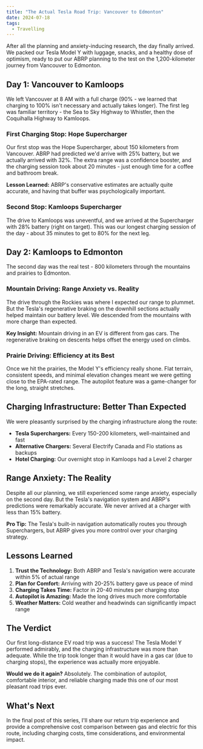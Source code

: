 ```yaml
---
title: "The Actual Tesla Road Trip: Vancouver to Edmonton"
date: 2024-07-18
tags:
  - Travelling
---
```


After all the planning and anxiety-inducing research, the day finally arrived. We packed our Tesla Model Y with luggage, snacks, and a healthy dose of optimism, ready to put our ABRP planning to the test on the 1,200-kilometer journey from Vancouver to Edmonton.

<!-- more //-->

## Day 1: Vancouver to Kamloops

We left Vancouver at 8 AM with a full charge (90% - we learned that charging to 100% isn't necessary and actually takes longer). The first leg was familiar territory - the Sea to Sky Highway to Whistler, then the Coquihalla Highway to Kamloops.

### First Charging Stop: Hope Supercharger

Our first stop was the Hope Supercharger, about 150 kilometers from Vancouver. ABRP had predicted we'd arrive with 25% battery, but we actually arrived with 32%. The extra range was a confidence booster, and the charging session took about 20 minutes - just enough time for a coffee and bathroom break.

**Lesson Learned:** ABRP's conservative estimates are actually quite accurate, and having that buffer was psychologically important.

### Second Stop: Kamloops Supercharger

The drive to Kamloops was uneventful, and we arrived at the Supercharger with 28% battery (right on target). This was our longest charging session of the day - about 35 minutes to get to 80% for the next leg.

## Day 2: Kamloops to Edmonton

The second day was the real test - 800 kilometers through the mountains and prairies to Edmonton.

### Mountain Driving: Range Anxiety vs. Reality

The drive through the Rockies was where I expected our range to plummet. But the Tesla's regenerative braking on the downhill sections actually helped maintain our battery level. We descended from the mountains with more charge than expected.

**Key Insight:** Mountain driving in an EV is different from gas cars. The regenerative braking on descents helps offset the energy used on climbs.

### Prairie Driving: Efficiency at its Best

Once we hit the prairies, the Model Y's efficiency really shone. Flat terrain, consistent speeds, and minimal elevation changes meant we were getting close to the EPA-rated range. The autopilot feature was a game-changer for the long, straight stretches.

## Charging Infrastructure: Better Than Expected

We were pleasantly surprised by the charging infrastructure along the route:

- **Tesla Superchargers:** Every 150-200 kilometers, well-maintained and fast
- **Alternative Chargers:** Several Electrify Canada and Flo stations as backups
- **Hotel Charging:** Our overnight stop in Kamloops had a Level 2 charger

## Range Anxiety: The Reality

Despite all our planning, we still experienced some range anxiety, especially on the second day. But the Tesla's navigation system and ABRP's predictions were remarkably accurate. We never arrived at a charger with less than 15% battery.

**Pro Tip:** The Tesla's built-in navigation automatically routes you through Superchargers, but ABRP gives you more control over your charging strategy.

## Lessons Learned

1. **Trust the Technology:** Both ABRP and Tesla's navigation were accurate within 5% of actual range
2. **Plan for Comfort:** Arriving with 20-25% battery gave us peace of mind
3. **Charging Takes Time:** Factor in 20-40 minutes per charging stop
4. **Autopilot is Amazing:** Made the long drives much more comfortable
5. **Weather Matters:** Cold weather and headwinds can significantly impact range

## The Verdict

Our first long-distance EV road trip was a success! The Tesla Model Y performed admirably, and the charging infrastructure was more than adequate. While the trip took longer than it would have in a gas car (due to charging stops), the experience was actually more enjoyable.

**Would we do it again?** Absolutely. The combination of autopilot, comfortable interior, and reliable charging made this one of our most pleasant road trips ever.

## What's Next

In the final post of this series, I'll share our return trip experience and provide a comprehensive cost comparison between gas and electric for this route, including charging costs, time considerations, and environmental impact. 